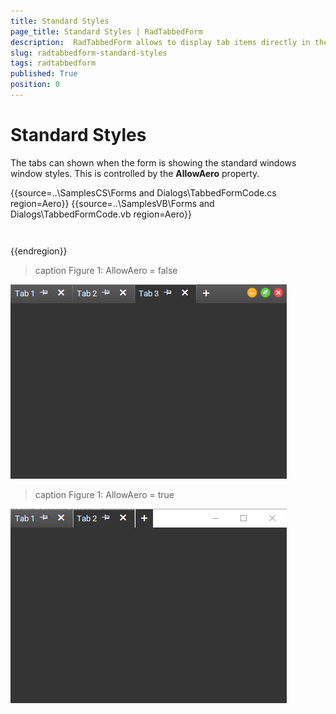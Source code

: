 ```yaml
---
title: Standard Styles
page_title: Standard Styles | RadTabbedForm
description:  RadTabbedForm allows to display tab items directly in the title bar  
slug: radtabbedform-standard-styles
tags: radtabbedform
published: True
position: 0
---
```


# Standard Styles

The tabs can shown when the form is showing the standard windows window styles. This is controlled by the __AllowAero__ property. 


{{source=..\SamplesCS\Forms and Dialogs\TabbedFormCode.cs region=Aero}} 
{{source=..\SamplesVB\Forms and Dialogs\TabbedFormCode.vb region=Aero}}
````C#
````
````VB.NET
```` 

{{endregion}} 


>caption Figure 1: AllowAero = false

![radtabbedform-standard-styles001](images/radtabbedform-standard-styles001.png)

>caption Figure 1: AllowAero = true

![radtabbedform-standard-styles002](images/radtabbedform-standard-styles002.png)
